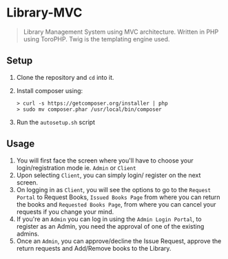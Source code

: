 # Library-MVC

> Library Management System using MVC architecture. Written in PHP using ToroPHP. Twig is the templating engine used. 

## Setup

1. Clone the repository and `cd` into it.

1. Install composer using:
    ```console
    > curl -s https://getcomposer.org/installer | php
    > sudo mv composer.phar /usr/local/bin/composer
    ```
1. Run the `autosetup.sh` script

## Usage

1. You will first face the screen where you'll have to choose your login/registration mode ie. `Admin` or `Client`
2. Upon selecting `Client`, you can simply login/ register on the next screen. 
3. On logging in as `Client`, you will see the options to go to the `Request Portal` to Request Books, `Issued Books Page` from where you can return the books and `Requested Books Page`, from where you can cancel your requests if you change your mind.
4. If you're an `Admin` you can log in using the `Admin Login Portal`, to register as an Admin, you need the approval of one of the existing admins.
5. Once an `Admin`, you can approve/decline the Issue Request, approve the return requests and Add/Remove books to the Library.
